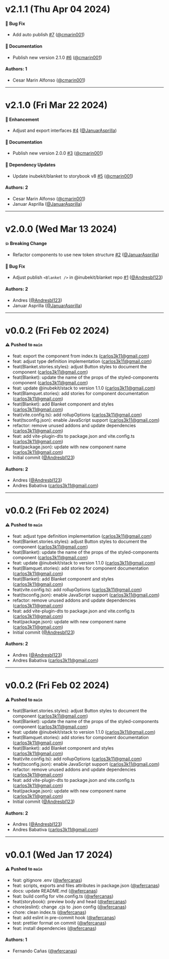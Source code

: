 # v2.1.1 (Thu Apr 04 2024)

#### 🐛 Bug Fix

- Add auto publish [#7](https://github.com/selsa-inube/inubekit-blanket/pull/7) ([@cmarin001](https://github.com/cmarin001))

#### 📝 Documentation

- Publish new version 2.1.0 [#6](https://github.com/selsa-inube/inubekit-blanket/pull/6) ([@cmarin001](https://github.com/cmarin001))

#### Authors: 1

- Cesar Marin Alfonso ([@cmarin001](https://github.com/cmarin001))

---

# v2.1.0 (Fri Mar 22 2024)

#### 🚀 Enhancement

- Adjust and export interfaces [#4](https://github.com/selsa-inube/inubekit-blanket/pull/4) ([@JanuarAsprilla](https://github.com/JanuarAsprilla))

#### 📝 Documentation

- Publish new version 2.0.0 [#3](https://github.com/selsa-inube/inubekit-blanket/pull/3) ([@cmarin001](https://github.com/cmarin001))

#### 🔩 Dependency Updates

- Update inubekit/blanket to storybook v8 [#5](https://github.com/selsa-inube/inubekit-blanket/pull/5) ([@cmarin001](https://github.com/cmarin001))

#### Authors: 2

- Cesar Marin Alfonso ([@cmarin001](https://github.com/cmarin001))
- Januar Asprilla  ([@JanuarAsprilla](https://github.com/JanuarAsprilla))

---

# v2.0.0 (Wed Mar 13 2024)

#### 💥 Breaking Change

- Refactor components to use new token structure [#2](https://github.com/selsa-inube/inubekit-blanket/pull/2) ([@JanuarAsprilla](https://github.com/JanuarAsprilla))

#### 🐛 Bug Fix

- Adjust publish `<Blanket />` in @inubekit/blanket repo [#1](https://github.com/selsa-inube/inubekit-blanket/pull/1) ([@Andresbl123](https://github.com/Andresbl123))

#### Authors: 2

- Andres ([@Andresbl123](https://github.com/Andresbl123))
- Januar Asprilla  ([@JanuarAsprilla](https://github.com/JanuarAsprilla))

---

# v0.0.2 (Fri Feb 02 2024)

#### ⚠️ Pushed to `main`

- feat: export the component from index.ts (carlos3k11@gmail.com)
- feat: adjust type definition implementation (carlos3k11@gmail.com)
- feat(Blanket.stories.styles): adjust Button styles to document the component (carlos3k11@gmail.com)
- feat(Blanket): update the name of the props of the styled-components component (carlos3k11@gmail.com)
- feat: update @inubekit/stack to version 1.1.0 (carlos3k11@gmail.com)
- feat(Blamquet.stories): add stories for component documentation (carlos3k11@gmail.com)
- feat(Blanket): add Blanket component and styles (carlos3k11@gmail.com)
- feat(vite.config.ts): add rollupOptions (carlos3k11@gmail.com)
- feat(tsconfig.json): enable JavaScript support (carlos3k11@gmail.com)
- refactor: remove unused addons and update dependencies (carlos3k11@gmail.com)
- feat: add vite-plugin-dts to package.json and vite.config.ts (carlos3k11@gmail.com)
- feat(package.json): update with new component name (carlos3k11@gmail.com)
- Initial commit ([@Andresbl123](https://github.com/Andresbl123))

#### Authors: 2

- Andres ([@Andresbl123](https://github.com/Andresbl123))
- Andres Babativa (carlos3k11@gmail.com)

---

# v0.0.2 (Fri Feb 02 2024)

#### ⚠️ Pushed to `main`

- feat: adjust type definition implementation (carlos3k11@gmail.com)
- feat(Blanket.stories.styles): adjust Button styles to document the component (carlos3k11@gmail.com)
- feat(Blanket): update the name of the props of the styled-components component (carlos3k11@gmail.com)
- feat: update @inubekit/stack to version 1.1.0 (carlos3k11@gmail.com)
- feat(Blamquet.stories): add stories for component documentation (carlos3k11@gmail.com)
- feat(Blanket): add Blanket component and styles (carlos3k11@gmail.com)
- feat(vite.config.ts): add rollupOptions (carlos3k11@gmail.com)
- feat(tsconfig.json): enable JavaScript support (carlos3k11@gmail.com)
- refactor: remove unused addons and update dependencies (carlos3k11@gmail.com)
- feat: add vite-plugin-dts to package.json and vite.config.ts (carlos3k11@gmail.com)
- feat(package.json): update with new component name (carlos3k11@gmail.com)
- Initial commit ([@Andresbl123](https://github.com/Andresbl123))

#### Authors: 2

- Andres ([@Andresbl123](https://github.com/Andresbl123))
- Andres Babativa (carlos3k11@gmail.com)

---

# v0.0.2 (Fri Feb 02 2024)

#### ⚠️ Pushed to `main`

- feat(Blanket.stories.styles): adjust Button styles to document the component (carlos3k11@gmail.com)
- feat(Blanket): update the name of the props of the styled-components component (carlos3k11@gmail.com)
- feat: update @inubekit/stack to version 1.1.0 (carlos3k11@gmail.com)
- feat(Blamquet.stories): add stories for component documentation (carlos3k11@gmail.com)
- feat(Blanket): add Blanket component and styles (carlos3k11@gmail.com)
- feat(vite.config.ts): add rollupOptions (carlos3k11@gmail.com)
- feat(tsconfig.json): enable JavaScript support (carlos3k11@gmail.com)
- refactor: remove unused addons and update dependencies (carlos3k11@gmail.com)
- feat: add vite-plugin-dts to package.json and vite.config.ts (carlos3k11@gmail.com)
- feat(package.json): update with new component name (carlos3k11@gmail.com)
- Initial commit ([@Andresbl123](https://github.com/Andresbl123))

#### Authors: 2

- Andres ([@Andresbl123](https://github.com/Andresbl123))
- Andres Babativa (carlos3k11@gmail.com)

---

# v0.0.1 (Wed Jan 17 2024)

#### ⚠️ Pushed to `main`

- feat: gitignore .env ([@wfercanas](https://github.com/wfercanas))
- feat: scripts, exports and files attributes in package.json ([@wfercanas](https://github.com/wfercanas))
- docs: update README.md ([@wfercanas](https://github.com/wfercanas))
- feat: build config for vite.config.ts ([@wfercanas](https://github.com/wfercanas))
- feat(storybook): preview body and head ([@wfercanas](https://github.com/wfercanas))
- chore(eslint): change .cjs to .json config ([@wfercanas](https://github.com/wfercanas))
- chore: clean index.ts ([@wfercanas](https://github.com/wfercanas))
- feat: add eslint in pre-commit hook ([@wfercanas](https://github.com/wfercanas))
- test: prettier format on commit ([@wfercanas](https://github.com/wfercanas))
- feat: install dependencies ([@wfercanas](https://github.com/wfercanas))

#### Authors: 1

- Fernando Cañas ([@wfercanas](https://github.com/wfercanas))
